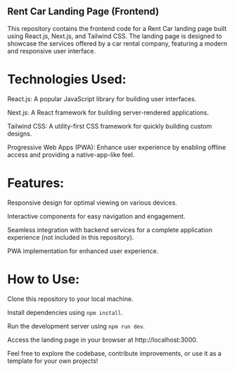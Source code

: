 ## Rent Car Landing Page (Frontend)

This repository contains the frontend code for a Rent Car landing page built using React.js, Next.js, and Tailwind CSS. The landing page is designed to showcase the services offered by a car rental company, featuring a modern and responsive user interface.

# Technologies Used:

React.js: A popular JavaScript library for building user interfaces.

Next.js: A React framework for building server-rendered applications.

Tailwind CSS: A utility-first CSS framework for quickly building custom designs.

Progressive Web Apps (PWA): Enhance user experience by enabling offline access and providing a native-app-like feel.

# Features:

Responsive design for optimal viewing on various devices.

Interactive components for easy navigation and engagement.

Seamless integration with backend services for a complete application experience (not included in this repository).

PWA implementation for enhanced user experience.

# How to Use:

Clone this repository to your local machine.

Install dependencies using `npm install`.

Run the development server using `npm run dev`.

Access the landing page in your browser at http://localhost:3000.

Feel free to explore the codebase, contribute improvements, or use it as a template for your own projects!
